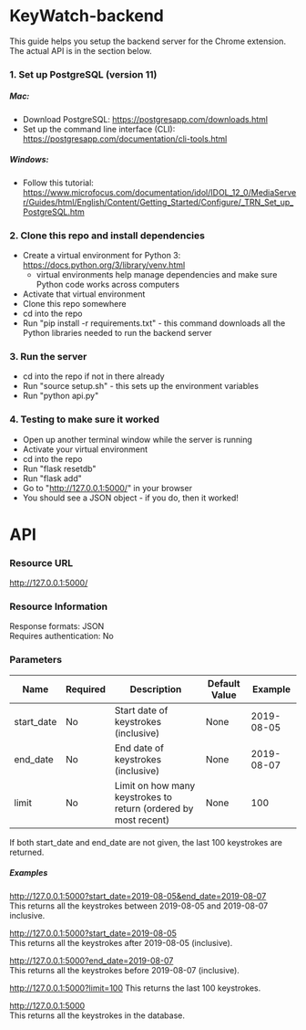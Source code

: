 # KeyWatch-backend

This guide helps you setup the backend server for the Chrome extension. The actual API is in the section below.   

### 1. Set up PostgreSQL (version 11)
##### Mac:  
* Download PostgreSQL: https://postgresapp.com/downloads.html  
* Set up the command line interface (CLI): https://postgresapp.com/documentation/cli-tools.html  

##### Windows:  
* Follow this tutorial:  
https://www.microfocus.com/documentation/idol/IDOL_12_0/MediaServer/Guides/html/English/Content/Getting_Started/Configure/_TRN_Set_up_PostgreSQL.htm

### 2. Clone this repo and install dependencies
* Create a virtual environment for Python 3: https://docs.python.org/3/library/venv.html  
  * virtual environments help manage dependencies and make sure Python code works across computers   
* Activate that virtual environment  
* Clone this repo somewhere  
* cd into the repo   
* Run "pip install -r requirements.txt" - this command downloads all the Python libraries needed to run the backend server  

### 3. Run the server
* cd into the repo if not in there already  
* Run "source setup.sh" - this sets up the environment variables   
* Run "python api.py"  

### 4. Testing to make sure it worked
* Open up another terminal window while the server is running  
* Activate your virtual environment  
* cd into the repo  
* Run "flask resetdb"   
* Run "flask add"  
* Go to "http://127.0.0.1:5000/" in your browser  
* You should see a JSON object - if you do, then it worked!  


# API   

### Resource URL   
http://127.0.0.1:5000/   

### Resource Information   

Response formats: JSON  
Requires authentication: No

### Parameters
| Name | Required | Description | Default Value | Example |
|------|----------|-------------|---------------|---------|
| start_date | No | Start date of keystrokes (inclusive) | None | 2019-08-05 |
| end_date | No | End date of keystrokes (inclusive) | None | 2019-08-07 |
| limit | No | Limit on how many keystrokes to return (ordered by most recent) | None | 100 |
  
If both start_date and end_date are not given, the last 100 keystrokes are returned.  

##### Examples  
http://127.0.0.1:5000?start_date=2019-08-05&end_date=2019-08-07  
This returns all the keystrokes between 2019-08-05 and 2019-08-07 inclusive.  

http://127.0.0.1:5000?start_date=2019-08-05   
This returns all the keystrokes after 2019-08-05 (inclusive).  

http://127.0.0.1:5000?end_date=2019-08-07    
This returns all the keystrokes before 2019-08-07 (inclusive). 

http://127.0.0.1:5000?limit=100
This returns the last 100 keystrokes.

http://127.0.0.1:5000  
This returns all the keystrokes in the database.  


